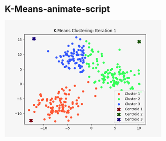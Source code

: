 # K-Means-animate-script


![K_Means_Animation](https://github.com/faizkhan77/K-Means-animate-script/blob/main/kmeans_animation.gif)
